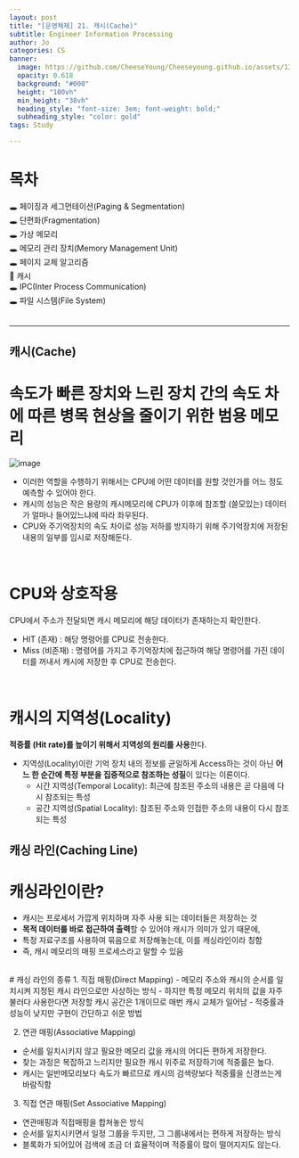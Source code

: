 ```yaml
---
layout: post
title: "[운영체제] 21. 캐시(Cache)"
subtitle: Engineer Information Processing
author: Jo
categories: CS
banner:
  image: https://github.com/CheeseYoung/Cheeseyoung.github.io/assets/132384527/7aa2d21d-c681-4fe9-97d7-8010b6749e2f
  opacity: 0.618
  background: "#000"
  height: "100vh"
  min_height: "38vh"
  heading_style: "font-size: 3em; font-weight: bold;"
  subheading_style: "color: gold"
tags: Study

---
```


# 목차
🕳 페이징과 세그먼테이션(Paging & Segmentation) <br>
🕳 단편화(Fragmentation) <br>
🕳 가상 메모리 <br>
🕳 메모리 관리 장치(Memory Management Unit) <br>
🕳 페이지 교체 알고리즘 <br>
📌 캐시 <br>
🕳 IPC(Inter Process Communication) <br>
🕳 파일 시스템(File System) <br>
<br>
<hr>

## 캐시(Cache)
# 속도가 빠른 장치와 느린 장치 간의 속도 차에 따른 병목 현상을 줄이기 위한 범용 메모리
![image](https://github.com/CheeseYoung/Cheeseyoung.github.io/assets/132384527/7aa2d21d-c681-4fe9-97d7-8010b6749e2f)
- 이러한 역할을 수행하기 위해서는 CPU에 어떤 데이터를 원할 것인가를 어느 정도 예측할 수 있어야 한다.
- 캐시의 성능은 작은 용량의 캐시메모리에 CPU가 이후에 참조할 (쓸모있는) 데이터가 얼마나 들어있느냐에 따라 좌우된다.
- CPU와 주기억장치의 속도 차이로 성능 저하를 방지하기 위해 주기억장치에 저장된 내용의 일부를 임시로 저장해둔다.
<br>

# CPU와 상호작용
CPU에서 주소가 전달되면 캐시 메모리에 해당 데이터가 존재하는지 확인한다. 
- HIT (존재) : 해당 명령어를 CPU로 전송한다.
- Miss (비존재) : 명령어를 가지고 주기억장치에 접근하여 해당 명령어를 가진 데이터를 꺼내서 캐시에 저장한 후 CPU로 전송한다.
<br>

# 캐시의 지역성(Locality)
**적중률 (Hit rate)를 높이기 위해서 지역성의 원리를 사용**한다. 
- 지역성(Locality)이란 기억 장치 내의 정보를 균일하게 Access하는 것이 아닌 **어느 한 순간에 특정 부분을 집중적으로 참조하는 성질**이 있다는 이론이다. 
  - 시간 지역성(Temporal Locality): 최근에 참조된 주소의 내용은 곧 다음에 다시 참조되는 특성
  - 공간 지역성(Spatial Locality): 참조된 주소와 인접한 주소의 내용이 다시 참조되는 특성

## 캐싱 라인(Caching Line)
# 캐싱라인이란?
- 캐시는 프로세서 가깝게 위치하며 자주 사용 되는 데이터들은 저장하는 것
- **목적 데이터를 바로 접근하여 출력**할 수 있어야 캐시가 의미가 있기 때문에,
- 특정 자료구조를 사용하여 묶음으로 저장해놓는데, 이를 캐싱라인이라 칭함
- 즉, 캐시 메모리의 매핑 프로세스라고 말할 수 있음
<br>
# 캐싱 라인의 종류
1. 직접 매핑(Direct Mapping)
- 메모리 주소와 캐시의 순서를 일치시켜 지정된 캐시 라인으로만 사상하는 방식
- 하지만 특정 메모리 위치의 값을 자주 불러다 사용한다면 저장할 캐시 공간은 1개이므로 매번 캐시 교체가 일어남
- 적중률과 성능이 낮지만 구현이 간단하고 쉬운 방법

2. 연관 매핑(Associative Mapping)
- 순서를 일치시키지 않고 필요한 메모리 값을 캐시의 어디든 편하게 저장한다.
- 찾는 과정은 복잡하고 느리지만 필요한 캐시 위주로 저장하기에 적중률은 높다.
- 캐시는 일반메모리보다 속도가 빠르므로 캐시의 검색량보다 적중률을 신경쓰는게 바람직함

3. 직접 연관 매핑(Set Associative Mapping)
- 연관매핑과 직접매핑을 합쳐놓은 방식
- 순서를 일치시키면서 일정 그룹을 두지만, 그 그룹내에서는 편하게 저장하는 방식
- 블록화가 되어있어 검색에 조금 더 효율적이며 적중률이 많이 떨어지지도 않는다.

























